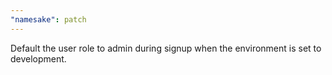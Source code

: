 ```yaml
---
"namesake": patch
---
```


Default the user role to admin during signup when the environment is set to development.
